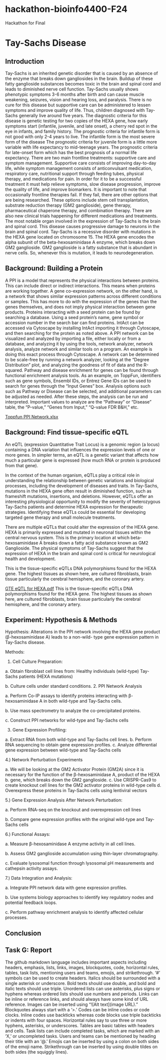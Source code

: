 # hackathon-bioinfo4400-F24
Hackathon for Final
# Tay-Sachs Disease
## Introduction
Tay-Sachs is an inherited genetic disorder that is caused by an absence of the enzyme that breaks down gangliosides in the brain. Buildup of these fatty ganglioside substances becomes toxic in the brain and spinal cord and leads to diminished nerve cell function. Tay-Sachs usually shows phenotypic symptoms 3-6 months after birth and can cause muscle weakening, seizures, vision and hearing loss, and paralysis. There is no cure for this disease but supportive care can be administered to lessen symptoms and improve quality of life. Thus, children diagnosed with Tay-Sachs generally live around five years. The diagnostic criteria for this disease is genetic testing for two copies of the HEXA gene, how early symptoms start (infantile, juvenile, and late onset), a cherry red spot in the eye in infants, and family history. The prognostic criteria for infantile form is not good with only 2-4 years to live. The infantile form is the most severe form of the disease The prognostic criteria for juvenile form is a little more variable with life expectancy to mid-teenage years. The prognostic criteria for late-onset form which has the best prognosis of a normal life expectancy. There are two main frontline treatments: supportive care and symptom management. Supportive care consists of improving day-to-day life, while symptom management consists of anticonvulsant medication, respiratory care, nutritional support through feeding tubes, physical therapy, and medications for pain. In order for it to be a successful treatment it must help relieve symptoms, slow disease progression, improve the quality of life, and improve biomarkers. It is important to note that occasionally frontline therapies fail. If they fail, there are other options that are being researched. These options include stem cell transplantation, substrate reduction therapy (GM2 ganglioside), gene therapy, pharmaceutical chaperone therapy, and combination therapy. There are also new clinical trials happening for different medications and treatments. The most notable organ involved in the expression of Tay-Sachs is the brain and spinal cord. This disease causes progressive damage to neurons in the brain and spinal cord. Tay-Sachs is a recessive disorder with mutations in the HEXA gene located on chromosome 15. The HEXA gene encodes the alpha subunit of the beta-hexosaminidase A enzyme, which breaks down GM2 ganglioside. GM2 ganglioside is a fatty substance that is abundant in nerve cells. So, whenever this is mutation, it leads to neurodegeneration. 

## Background: Building a Protein
A PPI is a model that represents the physical interactions between proteins. This can include direct or indirect interactions. This means when proteins are working together. A gene co-expression network, on the other hand, is a network that shows similar expression patterns across different conditions or samples. This has more to do with the expression of the genes than the genes themselves, and does not imply physical interaction between gene products. 
Proteins interacting with a seed protein can be found by searching a database. Using a seed protein’s name, gene symbol or accession number in the search bar can find proteins. IntAct can be accessed via Cytoscape by installing IntAct importing it through Cytoscape, and then searching for the protein as noted above. 
A PPI network can be visualized and analyzed by importing a file, either locally or from a database, and analyzing it by using the tools, network analyzer, network analysis, analyze network and similar tools on a program. An example is doing this exact process through Cytoscape. A network can be determined to be scale-free by running a network analyzer, looking at the “Degree Distribution” plot, and analyzing the goodness of fit of data and the R-squared. 
Pathway and disease enrichment for genes can be found through functional enrichment analysis tools. As an example, on ToppFun, identifiers such as gene symbols, Ensembl IDs, or Entrez Gene IDs can be used to search for genes through the “Input Genes” box. Analysis options such such as Pathway or Disease can be selected, and additional parameters can be adjusted as needed. After these steps, the analysis can be run and interpreted. Important values to analyze are the “Pathway” or “Disease” table, the “P-value,” “Genes from Input,” “Q-value FDR B&H,” etc. 

[Toppfun PPI Network.xlsx](https://github.com/user-attachments/files/18024092/Toppfun.PPI.Network.xlsx)



## Background: Find tissue-specific eQTL
An eQTL (expression Quantitative Trait Locus) is a genomic region (a locus) containing a DNA variation that influences the expression levels of one or more genes. In simpler terms, an eQTL is a genetic variant that affects how much a particular gene is expressed (how much RNA or protein is produced from that gene).

In the context of the human organism, eQTLs play a critical role in understanding the relationship between genetic variations and biological processes, including the development of diseases and traits. In Tay-Sachs, mutations in the HEXA gene often result in diminished function, such as frameshift mutations, insertions, and deletions. However, eQTLs offer an interesting physiological opportunity to modify the severity of heterozygous Tay-Sachs patients and determine HEXA expression for therapeutic strategies. Identifying these eQTLs could be essential for developing targeted gene therapy and small molecule treatments. 

There are multiple eQTLs that could alter the expression of the HEXA gene. HEXA is primarily expressed and mutated in neuronal tissues within the central nervous system. This is the primary location at which beta-hexosaminidase A breaks down a fatty acid substance known as GM2 Ganglioside. The physical symptoms of Tay-Sachs suggest that the expression of HEXA in the brain and spinal cord is critical for neurological health and development.

This is the tissue-specific eQTLs DNA polymorphisms found for the HEXA gene. The highest tissues as shown here, are cultured fibroblasts, brain tissue particularly the cerebral hemisphere, and the coronary artery. 

[GTE eQTL for HEXA.pdf](https://github.com/user-attachments/files/18023941/GTE.eQTL.for.HEXA.pdf)
This is the tissue-specific eQTLs DNA polymorphisms found for the HEXA gene. The highest tissues as shown here, are cultured fibroblasts, brain tissue particularly the cerebral hemisphere, and the coronary artery. 

## Experiment: Hypothesis & Methods
Hypothesis: Alterations in the PPI network involving the HEXA gene product (β-hexosaminidase A) leads to a non-wild- type gene expression pattern in Tay-Sachs disease. 

Methods: 
1. Cell Culture Preparation:

a. Obtain fibroblast cell lines from:
Healthy individuals (wild-type)
Tay-Sachs patients (HEXA mutations)

b. Culture cells under standard conditions.
2. PPI Network Analysis

a. Perform Co-IP assays to identify proteins interacting with β-hexosaminidase A in both wild-type and Tay-Sachs cells.

b. Use mass spectrometry to analyze the co-precipitated proteins.

c. Construct PPI networks for wild-type and Tay-Sachs cells 

3. Gene Expression Profiling:

a. Extract RNA from both wild-type and Tay-Sachs cell lines.
b. Perform RNA sequencing to obtain gene expression profiles.
c. Analyze differential gene expression between wild-type and Tay-Sachs cells

4.) Network Perturbation Experiments 

a. We will be looking at the GM2 Activator Protein (GM2A) since it is necessary for the function of the β-hexosaminidase A, product of the HEXA b. gene, which breaks down the GM2 ganglioside. 
c. Use CRISPR-Cas9 to create knockout cell lines for the GM2 activator proteins in wild-type cells
d. Overexpress these proteins in Tay-Sachs cells using lentiviral vectors

5.)  Gene Expression Analysis After Network Perturbation:

a. Perform RNA-seq on the knockout and overexpression cell lines

b. Compare gene expression profiles with the original wild-type and Tay-Sachs cells

6.) Functional Assays:

a.  Measure β-hexosaminidase A enzyme activity in all cell lines.

b.  Assess GM2 ganglioside accumulation using thin-layer chromatography.

c. Evaluate lysosomal function through lysosomal pH measurements and cathepsin activity assays.

7.)  Data Integration and Analysis:

a. Integrate PPI network data with gene expression profiles.

b. Use systems biology approaches to identify key regulatory nodes and potential feedback loops.

c. Perform pathway enrichment analysis to identify affected cellular processes.

## Conclusion



## Task G: Report
The github markdown language includes important aspects including headers, emphasis, lists, links, images, blockquotes, code, horizontal rules, tables, task lists, mentioning users and teams, emojis, and strikethrough. ‘#’ symbols can be used to create headers. Italics should be surrounded with a single asterisk or underscore. Bold texts should use double, and bold and italic texts should use triple. Unordered lists can use asterisks, plus signs or hyphens whereas ordered lists should use numbers and periods. Links can be inline or reference links, and should always have some kind of URL reference. Images can be inserted using “![Alt text](image URL).” Blockquotes always start with a ‘>.’ Codes can be inline codes or code clocks. Inline codes use backticks whereas code blocks use triple backticks or indents with four spaces. Horizontal rules say to use three or more hyphens, asterisks, or underscores. Tables are basic tables with headers and cells. Task lists can include completed tasks, which are marked with an ‘X,’ or uncompleted tasks. Users and teams can be mentioned by heading their title with an ‘@.’ Emojis can be inserted by using a colon on both sides of the emoji name. Strikethrough can be inserted by using double tildes on both sides (the squiggly lines).
